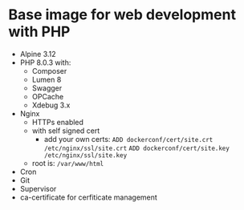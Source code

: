# Base image for web development with PHP

- Alpine 3.12
- PHP 8.0.3 with:
  - Composer
  - Lumen 8
  - Swagger
  - OPCache
  - Xdebug 3.x
- Nginx
  - HTTPs enabled
  - with self signed cert
    - add your own certs:
      `ADD dockerconf/cert/site.crt /etc/nginx/ssl/site.crt`
      `ADD dockerconf/cert/site.key /etc/nginx/ssl/site.key`
  - root is: `/var/www/html`
- Cron 
- Git
- Supervisor
- ca-certificate for cerfiticate management
